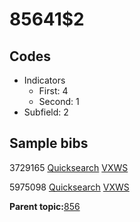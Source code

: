 # 85641$2

## Codes

-   Indicators
    -   First: 4
    -   Second: 1
-   Subfield: 2

## Sample bibs

3729165 [Quicksearch](https://search.library.yale.edu/catalog/3729165) [VXWS](http://prodorbis.library.yale.edu:7014/vxws/GetHoldingsService?bibId=3729165)

5975098 [Quicksearch](https://search.library.yale.edu/catalog/5975098) [VXWS](http://prodorbis.library.yale.edu:7014/vxws/GetHoldingsService?bibId=5975098)

**Parent topic:**[856](../../tags/856/856.md)

